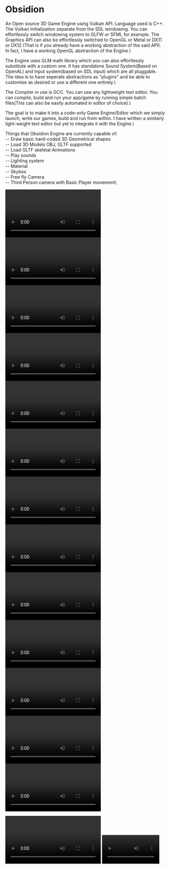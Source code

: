 # Obsidion

An Open source 3D Game Engine using Vulkan API. Language used is C++. The Vulkan Initialization separate from the SDL windowing. You can effortlessly switch windowing system to GLFW or SFML for example. The Graphics API can also be effortlessly switched to OpenGL or Metal or DX11 or DX12 (That is if you already have a working abstraction of the said API). In  fact, I have a working OpenGL abstraction of the Engine.\\

The Engine uses GLM math library which you can also effortlessly substitute with a custom one. It has standalone Sound System(Based on OpenAL) and Input system(based on SDL input) which are all pluggable.\
The idea is to have seperate abstractions as "plugins" and be able to customise as desired or use a different one entirely.\\

The Compiler in use is GCC. You can use any lightweight text editor. You can compile, build and run your app/game by running simple batch files(This can also be easily automated in editor of choice).\\

The goal is to make it into a code-only Game Engine/Editor which we simply launch, write our games, build and run from within. I have written a similarly light-weight text editor but yet to integrate it with the Engine.\\

Things that Obsidion Engine are currently capable of:\
--    Draw basic hard-coded 3D Geometrical shapes\
--    Load 3D Models OBJ, GLTF supported\
--    Load GLTF skeletal Animations\
--    Play sounds\
--    Lighting system\
--    Material\
--    Skybox\
--    Free fly Camera\
--    Third Person camera with Basic Player movement\\


![](https://raw.githubusercontent.com/nahim-yay/Obsidion/master/Captures/tangent_test.mp4?raw=true)
![](https://raw.githubusercontent.com/nahim-yay/Obsidion/master/Captures/wolf.mp4?raw=true)
![](https://raw.githubusercontent.com/nahim-yay/Obsidion/master/Captures/spider.mp4?raw=true)
![](https://raw.githubusercontent.com/nahim-yay/Obsidion/master/Captures/scene.mp4?raw=true)
![](https://raw.githubusercontent.com/nahim-yay/Obsidion/master/Captures/ninja.mp4?raw=true)
![](https://raw.githubusercontent.com/nahim-yay/Obsidion/master/Captures/heightmapped_terrain.mp4?raw=true)
![](https://raw.githubusercontent.com/nahim-yay/Obsidion/master/Captures/gltf.mp4?raw=true)
![](https://raw.githubusercontent.com/nahim-yay/Obsidion/master/Captures/control.mp4?raw=true)
![](https://raw.githubusercontent.com/nahim-yay/Obsidion/master/Captures/camera.mp4?raw=true)
![](https://raw.githubusercontent.com/nahim-yay/Obsidion/master/Captures/Cam.mp4?raw=true)
![](https://raw.githubusercontent.com/nahim-yay/Obsidion/master/Captures/suzane.mp4?raw=true)
![](https://raw.githubusercontent.com/nahim-yay/Obsidion/master/Captures/TPCamera.mp4?raw=true)
![](https://raw.githubusercontent.com/nahim-yay/Obsidion/master/Captures/gltf_woman.mp4?raw=true)

<video src="https://raw.githubusercontent.com/nahim-yay/Obsidion/master/Captures/gltf_woman.mp4?raw=true" controls="controls" style="max-width: 730px;">
</video>

<video src='Captures/tangent_test.mp4' width=180/>

